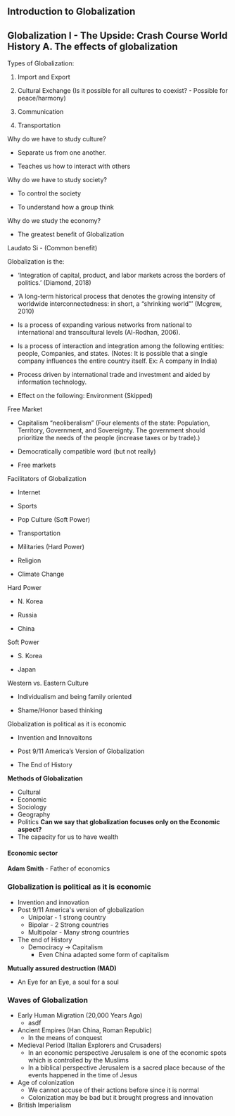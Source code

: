 ## Introduction to Globalization 

## Globalization I - The Upside: Crash Course World History A. The effects of globalization

  

Types of Globalization:

1. Import and Export
    
2. Cultural Exchange (Is it possible for all cultures to coexist? - Possible for peace/harmony)
    
3. Communication
    
4. Transportation
    

  

Why do we have to study culture?

- Separate us from one another.
    
- Teaches us how to interact with others
    

Why do we have to study society?

- To control the society
    
- To understand how a group think
    

Why do we study the economy?

- The greatest benefit of Globalization
    

  

Laudato Si - (Common benefit)

  

Globalization is the:

- ‘Integration of capital, product, and labor markets across the borders of politics.’ (Diamond, 2018)
    
- ‘A long-term historical process that denotes the growing intensity of worldwide interconnectedness: in short, a “shrinking world”’ (Mcgrew, 2010)
    
- Is a process of expanding various networks from national to international and transcultural levels (Al-Rodhan, 2006).
    
- Is a process of interaction and integration among the following entities: people, Companies, and states. (Notes: It is possible that a single company influences the entire country itself. Ex: A company in India)
    
- Process driven by international trade and investment and aided by information technology.
    
- Effect on the following: Environment (Skipped)
    

  

Free Market

- Capitalism “neoliberalism” (Four elements of the state: Population, Territory, Government, and Sovereignty. The government should prioritize the needs of the people (increase taxes or by trade).)
    
- Democratically compatible word (but not really)
    
- Free markets
    

  

Facilitators of Globalization

- Internet
    
- Sports
    
- Pop Culture (Soft Power)
    
- Transportation
    
- Militaries (Hard Power)
    
- Religion
    
- Climate Change
    

  

Hard Power

- N. Korea
    
- Russia
    
- China




  

Soft Power

- S. Korea
    
- Japan
    

  

Western vs. Eastern Culture

- Individualism and being family oriented
    
- Shame/Honor based thinking
    

  
  

Globalization is political as it is economic

- Invention and Innovaitons
    
- Post 9/11 America’s Version of Globalization
    
- The End of History
    

**Methods of Globalization**
- Cultural 
- Economic 
- Sociology
- Geography
- Politics
**Can we say that globalization focuses only on the Economic aspect?**
- The capacity for us to have wealth 

#### Economic sector 
**Adam Smith** - Father of economics

### Globalization is political as it is economic 
- Invention and innovation
- Post 9/11 America's version of globalization 
	- Unipolar - 1 strong country 
	- Bipolar - 2 Strong countries 
	- Multipolar - Many strong countries 
- The end of History 
	- Demociracy -> Capitalism
		- Even China adapted some form of capitalism 


**Mutually assured destruction (MAD)**
- An Eye for an Eye, a soul for a soul


### Waves of Globalization
- Early Human Migration (20,000 Years Ago)
	- asdf
- Ancient Empires (Han China, Roman Republic)
	- In the means of conquest 
- Medieval Period (Italian Explorers and Crusaders)
	- In an economic perspective Jerusalem is one of the economic spots which is controlled by the Muslims
	- In a biblical perspective Jerusalem is a sacred place because of the events happened in the time of Jesus 
- Age of colonization
	- We cannot accuse of their actions before since it is normal 
	- Colonization may be bad but it brought progress and innovation 
- British Imperialism